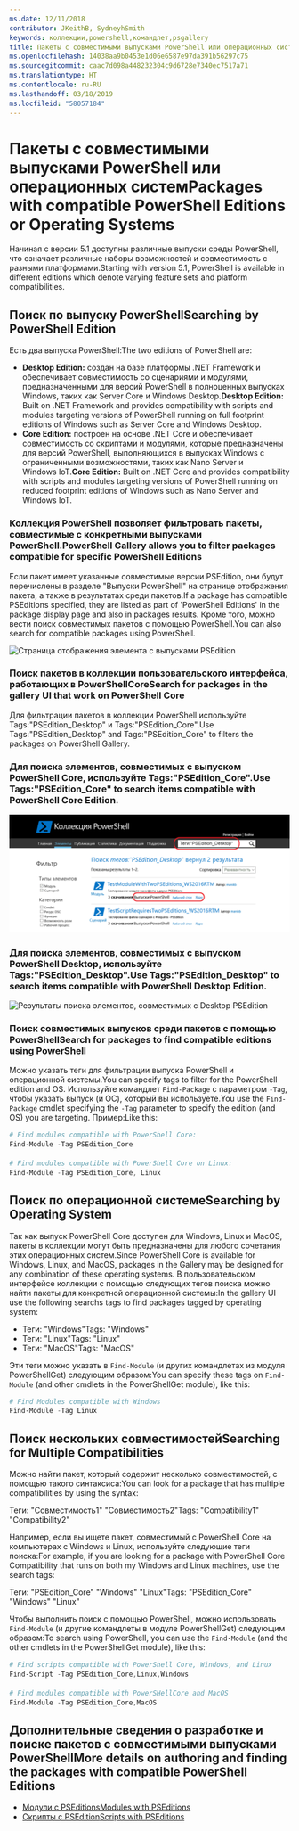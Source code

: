 ```yaml
---
ms.date: 12/11/2018
contributor: JKeithB, SydneyhSmith
keywords: коллекции,powershell,командлет,psgallery
title: Пакеты с совместимыми выпусками PowerShell или операционных систем
ms.openlocfilehash: 14038aa9b0453e1d06e6587e97da391b56297c75
ms.sourcegitcommit: caac7d098a448232304c9d6728e7340ec7517a71
ms.translationtype: HT
ms.contentlocale: ru-RU
ms.lasthandoff: 03/18/2019
ms.locfileid: "58057184"
---
```

# <a name="packages-with-compatible-powershell-editions-or-operating-systems"></a><span data-ttu-id="1de71-103">Пакеты с совместимыми выпусками PowerShell или операционных систем</span><span class="sxs-lookup"><span data-stu-id="1de71-103">Packages with compatible PowerShell Editions or Operating Systems</span></span>

<span data-ttu-id="1de71-104">Начиная с версии 5.1 доступны различные выпуски среды PowerShell, что означает различные наборы возможностей и совместимость с разными платформами.</span><span class="sxs-lookup"><span data-stu-id="1de71-104">Starting with version 5.1, PowerShell is available in different editions which denote varying feature sets and platform compatibilities.</span></span>

## <a name="searching-by-powershell-edition"></a><span data-ttu-id="1de71-105">Поиск по выпуску PowerShell</span><span class="sxs-lookup"><span data-stu-id="1de71-105">Searching by PowerShell Edition</span></span>

<span data-ttu-id="1de71-106">Есть два выпуска PowerShell:</span><span class="sxs-lookup"><span data-stu-id="1de71-106">The two editions of PowerShell are:</span></span>
- <span data-ttu-id="1de71-107">**Desktop Edition:** создан на базе платформы .NET Framework и обеспечивает совместимость со сценариями и модулями, предназначенными для версий PowerShell в полноценных выпусках Windows, таких как Server Core и Windows Desktop.</span><span class="sxs-lookup"><span data-stu-id="1de71-107">**Desktop Edition:** Built on .NET Framework and provides compatibility with scripts and modules targeting versions of PowerShell running on full footprint editions of Windows such as Server Core and Windows Desktop.</span></span>
- <span data-ttu-id="1de71-108">**Core Edition:** построен на основе .NET Core и обеспечивает совместимость со скриптами и модулями, которые предназначены для версий PowerShell, выполняющихся в выпусках Windows с ограниченными возможностями, таких как Nano Server и Windows IoT.</span><span class="sxs-lookup"><span data-stu-id="1de71-108">**Core Edition:** Built on .NET Core and provides compatibility with scripts and modules targeting versions of PowerShell running on reduced footprint editions of Windows such as Nano Server and Windows IoT.</span></span>

### <a name="powershell-gallery-allows-you-to-filter-packages-compatible-for-specific-powershell-editions"></a><span data-ttu-id="1de71-109">Коллекция PowerShell позволяет фильтровать пакеты, совместимые с конкретными выпусками PowerShell.</span><span class="sxs-lookup"><span data-stu-id="1de71-109">PowerShell Gallery allows you to filter packages compatible for specific PowerShell Editions</span></span>

<span data-ttu-id="1de71-110">Если пакет имеет указанные совместимые версии PSEdition, они будут перечислены в разделе "Выпуски PowerShell" на странице отображения пакета, а также в результатах среди пакетов.</span><span class="sxs-lookup"><span data-stu-id="1de71-110">If a package has compatible PSEditions specified, they are listed as part of 'PowerShell Editions' in the package display page and also in packages results.</span></span>
<span data-ttu-id="1de71-111">Кроме того, можно вести поиск совместимых пакетов с помощью PowerShell.</span><span class="sxs-lookup"><span data-stu-id="1de71-111">You can also search for compatible packages using PowerShell.</span></span>

![Страница отображения элемента с выпусками PSEdition](../../Images/packagedisplaypagewithpseditions.PNG)

### <a name="search-for-packages-in-the-gallery-ui-that-work-on-powershell-core"></a><span data-ttu-id="1de71-113">Поиск пакетов в коллекции пользовательского интерфейса, работающих в PowerShellCore</span><span class="sxs-lookup"><span data-stu-id="1de71-113">Search for packages in the gallery UI that work on PowerShell Core</span></span>

<span data-ttu-id="1de71-114">Для фильтрации пакетов в коллекции PowerShell используйте Tags:"PSEdition_Desktop" и Tags:"PSEdition_Core".</span><span class="sxs-lookup"><span data-stu-id="1de71-114">Use Tags:"PSEdition_Desktop" and Tags:"PSEdition_Core" to filters the packages on PowerShell Gallery.</span></span>

### <a name="use-tagspseditioncore-to-search-items-compatible-with-powershell-core-edition"></a><span data-ttu-id="1de71-115">Для поиска элементов, совместимых с выпуском PowerShell Core, используйте Tags:"PSEdition_Core".</span><span class="sxs-lookup"><span data-stu-id="1de71-115">Use Tags:"PSEdition_Core" to search items compatible with PowerShell Core Edition.</span></span>

![Результаты поиска элементов, совместимых с Core PSEdition](../../Images/searchresultswithpseditions.PNG)

### <a name="use-tagspseditiondesktop-to-search-items-compatible-with-powershell-desktop-edition"></a><span data-ttu-id="1de71-117">Для поиска элементов, совместимых с выпуском PowerShell Desktop, используйте Tags:"PSEdition_Desktop".</span><span class="sxs-lookup"><span data-stu-id="1de71-117">Use Tags:"PSEdition_Desktop" to search items compatible with PowerShell Desktop Edition.</span></span>

![Результаты поиска элементов, совместимых с Desktop PSEdition](../../Images/searchresultswithpseditionsdesktop.PNG)

### <a name="search-for-packages-to-find-compatible-editions-using-powershell"></a><span data-ttu-id="1de71-119">Поиск совместимых выпусков среди пакетов с помощью PowerShell</span><span class="sxs-lookup"><span data-stu-id="1de71-119">Search for packages to find compatible editions using PowerShell</span></span>
<span data-ttu-id="1de71-120">Можно указать теги для фильтрации выпуска PowerShell и операционной системы.</span><span class="sxs-lookup"><span data-stu-id="1de71-120">You can specify tags to filter for the PowerShell edition and OS.</span></span>
<span data-ttu-id="1de71-121">Используйте командлет `Find-Package` с параметром `-Tag`, чтобы указать выпуск (и ОС), который вы используете.</span><span class="sxs-lookup"><span data-stu-id="1de71-121">You use the `Find-Package` cmdlet specifying the `-Tag` parameter to specify the edition (and OS) you are targeting.</span></span>
<span data-ttu-id="1de71-122">Пример:</span><span class="sxs-lookup"><span data-stu-id="1de71-122">Like this:</span></span>

```powershell
# Find modules compatible with PowerShell Core:
Find-Module -Tag PSEdition_Core

# Find modules compatible with PowerShell Core on Linux:
Find-Module -Tag PSEdition_Core, Linux
```

## <a name="searching-by-operating-system"></a><span data-ttu-id="1de71-123">Поиск по операционной системе</span><span class="sxs-lookup"><span data-stu-id="1de71-123">Searching by Operating System</span></span>

<span data-ttu-id="1de71-124">Так как выпуск PowerShell Core доступен для Windows, Linux и MacOS, пакеты в коллекции могут быть предназначены для любого сочетания этих операционных систем.</span><span class="sxs-lookup"><span data-stu-id="1de71-124">Since PowerShell Core is available for Windows, Linux, and MacOS, packages in the Gallery may be designed for any combination of these operating systems.</span></span> <span data-ttu-id="1de71-125">В пользовательском интерфейсе коллекции с помощью следующих тегов поиска можно найти пакеты для конкретной операционной системы:</span><span class="sxs-lookup"><span data-stu-id="1de71-125">In the gallery UI use the following searchs tags to find packages tagged by operating system:</span></span>

- <span data-ttu-id="1de71-126">Теги: "Windows"</span><span class="sxs-lookup"><span data-stu-id="1de71-126">Tags: "Windows"</span></span>
- <span data-ttu-id="1de71-127">Теги: "Linux"</span><span class="sxs-lookup"><span data-stu-id="1de71-127">Tags: "Linux"</span></span>
- <span data-ttu-id="1de71-128">Теги: "MacOS"</span><span class="sxs-lookup"><span data-stu-id="1de71-128">Tags: "MacOS"</span></span>

<span data-ttu-id="1de71-129">Эти теги можно указать в `Find-Module` (и других командлетах из модуля PowerShellGet) следующим образом:</span><span class="sxs-lookup"><span data-stu-id="1de71-129">You can specify these tags on `Find-Module` (and other cmdlets in the PowerShellGet module), like this:</span></span>

```powershell
# Find Modules compatible with Windows
Find-Module -Tag Linux
```

## <a name="searching-for-multiple-compatibilities"></a><span data-ttu-id="1de71-130">Поиск нескольких совместимостей</span><span class="sxs-lookup"><span data-stu-id="1de71-130">Searching for Multiple Compatibilities</span></span>

<span data-ttu-id="1de71-131">Можно найти пакет, который содержит несколько совместимостей, с помощью такого синтаксиса:</span><span class="sxs-lookup"><span data-stu-id="1de71-131">You can look for a package that has multiple compatibilities by using the syntax:</span></span>

<span data-ttu-id="1de71-132">Теги: "Совместимость1" "Совместимость2"</span><span class="sxs-lookup"><span data-stu-id="1de71-132">Tags: "Compatibility1" "Compatibility2"</span></span>

<span data-ttu-id="1de71-133">Например, если вы ищете пакет, совместимый с PowerShell Core на компьютерах с Windows и Linux, используйте следующие теги поиска:</span><span class="sxs-lookup"><span data-stu-id="1de71-133">For example, if you are looking for a package with PowerShell Core Compatibility that runs on both my Windows and Linux machines, use the search tags:</span></span>

<span data-ttu-id="1de71-134">Теги: "PSEdition_Core" "Windows" "Linux"</span><span class="sxs-lookup"><span data-stu-id="1de71-134">Tags: "PSEdition_Core" "Windows" "Linux"</span></span>

<span data-ttu-id="1de71-135">Чтобы выполнить поиск с помощью PowerShell, можно использовать `Find-Module` (и другие командлеты в модуле PowerShellGet) следующим образом:</span><span class="sxs-lookup"><span data-stu-id="1de71-135">To search using PowerShell, you can use the `Find-Module` (and the other cmdlets in the PowerShellGet module), like this:</span></span>

```powershell
# Find scripts compatible with PowerShell Core, Windows, and Linux
Find-Script -Tag PSEdition_Core,Linux,Windows

# Find modules compatible with PowerSHellCore and MacOS
Find-Module -Tag PSEdition_Core,MacOS
```

## <a name="more-details-on-authoring-and-finding-the-packages-with-compatible-powershell-editions"></a><span data-ttu-id="1de71-136">Дополнительные сведения о разработке и поиске пакетов с совместимыми выпусками PowerShell</span><span class="sxs-lookup"><span data-stu-id="1de71-136">More details on authoring and finding the packages with compatible PowerShell Editions</span></span>

- [<span data-ttu-id="1de71-137">Модули с PSEditions</span><span class="sxs-lookup"><span data-stu-id="1de71-137">Modules with PSEditions</span></span>](../../concepts/module-psedition-support.md)
- [<span data-ttu-id="1de71-138">Скрипты с PSEdition</span><span class="sxs-lookup"><span data-stu-id="1de71-138">Scripts with PSEditions</span></span>](../../concepts/script-psedition-support.md)
